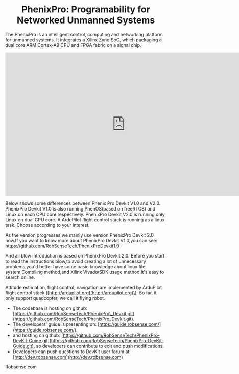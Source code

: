 # <div align = center> PhenixPro: Programability for Networked Unmanned Systems

The PhenixPro is an intelligent control, computing and networking platform for unmanned systems. It integrates a Xilinx Zynq SoC, which packaging a dual core ARM Cortex-A9 CPU and FPGA fabric on a signal chip.



<iframe width="750" height="450" src="https://www.youtube.com/embed/xCQVF-IcDbg" frameborder="0" allowfullscreen></iframe>

Below shows some differences between Phenix Pro Devkit V1.0 and V2.0.
PhenixPro Devkit V1.0 is also running PhenOS\(based on freeRTOS\) and Linux on each CPU core respectively. 
PhenixPro Devkit V2.0 is running only Linux on dual CPU core. A ArduPilot flight control stack  is running as a linux task.
Choose according to your interest.

As the version progresses,we mainly use version PhenixPro Devkit 2.0 now.If you want to know more about PhenixPro Devkit V1.0,you can see:
https://github.com/RobSenseTech/PhenixProDevkit1.0

And all blow introduction is based on PhenixPro Devkit 2.0. Before you start to read the instructions blow,to avoid creating a lot of unnecessary problems,you'd better have some basic knowledge about linux file system,Compiling method,and Xilinx Vivado\SDK usage method.It's easy to search online.

Attitude estimation, flight control, navigation are implemented by ArduPilot flight control stack \([http://ardupilot.org](http://ardupilot.org)\). So far, it only support quadcopter, we call it flying robot.

* The codebase is hosting on github: [https://github.com/RobSenseTech/PhenixPro\_Devkit.git](https://github.com/RobSenseTech/PhenixPro_Devkit.git).
* The developers' guide is presenting on: [https://guide.robsense.com/](https://guide.robsense.com/).
* and hosting on github: [https://github.com/RobSenseTech/PhenixPro-DevKit-Guide.git](https://github.com/RobSenseTech/PhenixPro-DevKit-Guide.git), so developers can contribute to edit and push modifications.
* Developers can push questions to DevKit user forum at: [http://dev.robsense.com](http://dev.robsense.com)

Robsense.com 

<div align = center>
<!--<img src="images/mmexport14.png" width = "80%" />--->
</div>
